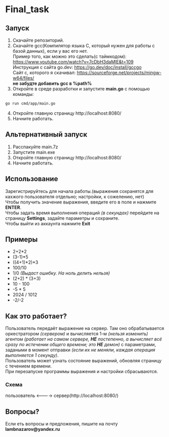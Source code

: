 # Final_task

## Запуск
1. Скачайте репозиторий.
2. Скачайте gcc(Компилятор языка С, который нужен для работы с базой данных), если у вас его нет.  
   Пример того, как можно это сделать(с таймкодом): https://www.youtube.com/watch?v=7cDbH3daMlE&t=109  
   Инструкция с сайта go.dev: https://go.dev/doc/install/gccgo  
   Сайт с, которого я скачивал: https://sourceforge.net/projects/mingw-w64/files/  
   __не забудте добавить gcc в %path%__  
3. Откройте в среде разработки и запустите __main.go__ с помощью команды:
```sh
go run cmd/app/main.go
```
4. Откройте главную страницу http://localhost:8080/
5. Начните работать.

## Альтернативный запуск
1. Расспакуйте main.7z
2. Запустите main.exe
3. Откройте главную страницу http://localhost:8080/
4. Начните работать.

## Использование
Зарегистрируйтесь для начала работы.(выражения сохранятся для кахжого пользователя отдельно; настройки, к сожелению, нет)  
Чтобы получить значение выражения, введите его в поле и нажмите __ENTER__.  
Чтобы задать время выполнения операций _(в секундах)_ перейдите на страницу __Settings__, задайте параметры и сохраните.  
Чтобы выйти из аккаунта нажмите __Exit__  

## Примеры
- 2+2*2
- (3-1)*5
- ((4+1)*2)*3
- 100/10
- 1/0  _(Выдаст ошибку. На ноль делить нельзя)_
- (2+2) * (3+3)
- 10 - 100
- -5 * 5
- 2024 / 1012
- -2/-2

## Как это работает?
Пользователь передаёт выражение на сервер. Там оно обрабатывается оркестратором _(сервером)_ и вычисляется 1-м _(нельзя изменить)_ агентом _(работает на самом сервере, __НЕ__ постепенно, а вычисляет всё сразу по истечении общего времени; это __НЕ__ демон)_ с параметрами, задаными в момент отправки _(если их не меняли, каждая операция выполняется 1 секунду)_.  
Пользователь может узнать состояние выражений, обновляя страницу с течением времени.  
При перезапуске программы выражения и настройки сбрасываются.  
### Схема
пользователь <----> сервер(http://localhost:8080/)

## Вопросы?
Если еть вопросы и предложения, пишите на почту __lambnazarov@yandex.ru__
